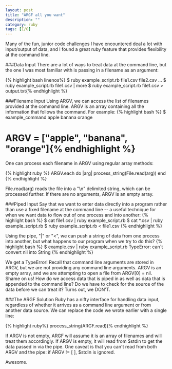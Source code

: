 ```yaml
---
layout: post
title: "ARGF all you want"
description: ""
category: ruby
tags: [I/O]
---
```


Many of the fun, junior code challenges I have encountered deal a lot with input/output of data, and I found a great ruby feature that provides flexibility at the command line.

###Data Input
There are a lot of ways to treat data at the command line, but the one I was most familiar with is passing in a filename as an argument:

{% highlight bash linenos%}
$ ruby example_script.rb file1.csv file2.csv ...
$ ruby example_script.rb file1.csv | more
$ ruby example_script.rb file1.csv > output.txt{% endhighlight %}

###Filename Input
Using ARGV, we can access the list of filenames provided at the command line. ARGV is an array containing all the information that follows the command. For example:
{% highlight bash %}
$ example_command apple banana orange
# ARGV = ["apple", "banana", "orange"]{% endhighlight %}

One can process each filename in ARGV using regular array methods:

{% highlight ruby %}
ARGV.each do |arg|
  process_string(File.read(arg))
end {% endhighlight %}

File.read(arg) reads the file into a "\n" delimited string, which can be processed further. If there are no arguments, ARGV is an empty array.

###Piped Input
Say that we want to enter data directly into a program rather than use a fixed filename at the command line -- a useful technique for when we want data to flow out of one process and into another:
{% highlight bash %}
$ cat file1.csv | ruby example_script.rb
$ cat *.csv | ruby example_script.rb
$ ruby example_script.rb < file1.csv {% endhighlight %}

Using the pipe, "|" or "<", we can push a string of data from one process into another, but what happens to our program when we try to do this?
{% highlight bash %}
$ example.csv | ruby example_script.rb
TypeError: can`t convert nil into String {% endhighlight %}

We get a TypeError! Recall that command line arguments are stored in ARGV, but we are not providing any command line arguments. ARGV is an empty array, and we are attempting to open a file from ARGV\[0\] = nil. Shame on us! How do we access data that is piped in as well as data that is appended to the command line? Do we have to check for the source of the data before we can treat it? Turns out, we DON'T.

###The ARGF Solution
Ruby has a nifty interface for handling data input, regardless of whether it arrives as a command line argument or from another data source. We can replace the code we wrote earlier with a single line:

{% highlight ruby%}
process_string(ARGF.read){% endhighlight %}

If ARGV is not empty, ARGF will assume it is an array of filenames and will treat them accordingly. If ARGV is empty, it will read from $stdin to get the data passed in via the pipe. One caveat is that you can't read from both ARGV and the pipe: if ARGV != \[  \], $stdin is ignored.

Awesome.